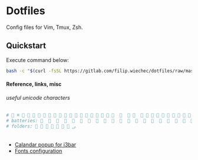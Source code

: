 # Dotfiles
Config files for Vim, Tmux, Zsh.

## Quickstart
Execute command below:
```bash
bash -c "$(curl -fsSL https://gitlab.com/filip.wiechec/dotfiles/raw/master/setup.sh)"
```


#### Reference, links, misc
###### useful unicode characters
```bash
# ➤ ⌘ ⮡ ⮠ ⤽ ￩ ￫ 𝌡 ✗ 🗴 ✓ ✔                                               直  睊                                        ﰲ                 ﲰ  ﲱ  ﲲ  ﬙                            力  曆  歷  轢  年  憐  戀  撚  % 
# batteries:                                                
# folders:        ﱮ
```

###### 
- [Calandar popup for i3bar](https://www.reddit.com/r/i3wm/comments/5iv5mt/calendar_popup_when_clicking_i3bar_clock/)
- [Fonts configuration](https://www.reddit.com/r/archlinux/comments/5r5ep8/make_your_arch_fonts_beautiful_easily/) 
